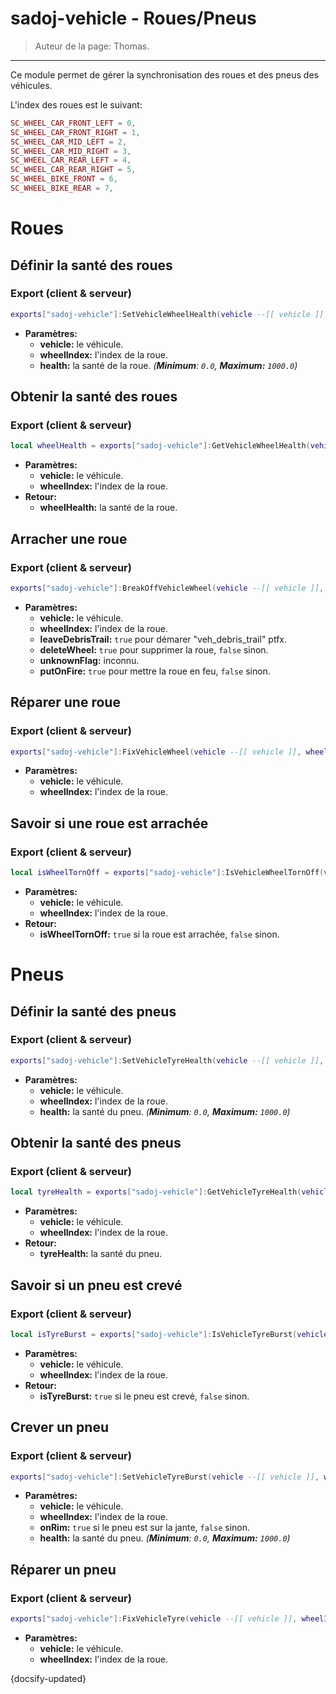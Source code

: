 # sadoj-vehicle - Roues/Pneus

> Auteur de la page: Thomas.

---

Ce module permet de gérer la synchronisation des roues et des pneus des véhicules.

L'index des roues est le suivant:
```lua
SC_WHEEL_CAR_FRONT_LEFT = 0,
SC_WHEEL_CAR_FRONT_RIGHT = 1,
SC_WHEEL_CAR_MID_LEFT = 2,
SC_WHEEL_CAR_MID_RIGHT = 3,
SC_WHEEL_CAR_REAR_LEFT = 4,
SC_WHEEL_CAR_REAR_RIGHT = 5,
SC_WHEEL_BIKE_FRONT = 6,
SC_WHEEL_BIKE_REAR = 7,
```


# Roues

## Définir la santé des roues

<!-- tabs:start -->
### **Export (client & serveur)**
```lua
exports["sadoj-vehicle"]:SetVehicleWheelHealth(vehicle --[[ vehicle ]], wheelIndex --[[ number ]], health --[[ number ]])
```
* **Paramètres:**
  * **vehicle:** le véhicule.
  * **wheelIndex:** l'index de la roue.
  * **health:** la santé de la roue. *(**Minimum**: `0.0`, **Maximum:** `1000.0`)*
<!-- tabs:end -->

## Obtenir la santé des roues

<!-- tabs:start -->
### **Export (client & serveur)**
```lua
local wheelHealth = exports["sadoj-vehicle"]:GetVehicleWheelHealth(vehicle --[[ vehicle ]], wheelIndex --[[ number ]])
```
* **Paramètres:**
  * **vehicle:** le véhicule.
  * **wheelIndex:** l'index de la roue.
* **Retour:**
  * **wheelHealth:** la santé de la roue.
<!-- tabs:end -->

## Arracher une roue

<!-- tabs:start -->
### **Export (client & serveur)**
```lua
exports["sadoj-vehicle"]:BreakOffVehicleWheel(vehicle --[[ vehicle ]], wheelIndex --[[ number ]], leaveDebrisTrail --[[ boolean ]], deleteWheel --[[ boolean ]], unknownFlag --[[ boolean ]], putOnFire --[[ boolean ]])
```
* **Paramètres:**
  * **vehicle:** le véhicule.
  * **wheelIndex:** l'index de la roue.
  * **leaveDebrisTrail:** `true` pour démarer "veh_debris_trail" ptfx.
  * **deleteWheel:** `true` pour supprimer la roue, `false` sinon.
  * **unknownFlag:** inconnu.
  * **putOnFire:** `true` pour mettre la roue en feu, `false` sinon.
<!-- tabs:end -->

## Réparer une roue

<!-- tabs:start -->
### **Export (client & serveur)**
```lua
exports["sadoj-vehicle"]:FixVehicleWheel(vehicle --[[ vehicle ]], wheelIndex --[[ number ]])
```
* **Paramètres:**
  * **vehicle:** le véhicule.
  * **wheelIndex:** l'index de la roue.
<!-- tabs:end -->

## Savoir si une roue est arrachée

<!-- tabs:start -->
### **Export (client & serveur)**
```lua
local isWheelTornOff = exports["sadoj-vehicle"]:IsVehicleWheelTornOff(vehicle --[[ vehicle ]], wheelIndex --[[ number ]])
```
* **Paramètres:**
  * **vehicle:** le véhicule.
  * **wheelIndex:** l'index de la roue.
* **Retour:**
  * **isWheelTornOff:** `true` si la roue est arrachée, `false` sinon.
<!-- tabs:end -->





# Pneus

## Définir la santé des pneus

<!-- tabs:start -->
### **Export (client & serveur)**
```lua
exports["sadoj-vehicle"]:SetVehicleTyreHealth(vehicle --[[ vehicle ]], wheelIndex --[[ number ]], health --[[ number ]])
```
* **Paramètres:**
  * **vehicle:** le véhicule.
  * **wheelIndex:** l'index de la roue.
  * **health:** la santé du pneu. *(**Minimum**: `0.0`, **Maximum:** `1000.0`)*
<!-- tabs:end -->

## Obtenir la santé des pneus

<!-- tabs:start -->
### **Export (client & serveur)**
```lua
local tyreHealth = exports["sadoj-vehicle"]:GetVehicleTyreHealth(vehicle --[[ vehicle ]], wheelIndex --[[ number ]])
```
* **Paramètres:**
  * **vehicle:** le véhicule.
  * **wheelIndex:** l'index de la roue.
* **Retour:**
  * **tyreHealth:** la santé du pneu.
<!-- tabs:end -->

## Savoir si un pneu est crevé

<!-- tabs:start -->
### **Export (client & serveur)**
```lua
local isTyreBurst = exports["sadoj-vehicle"]:IsVehicleTyreBurst(vehicle --[[ vehicle ]], wheelIndex --[[ number ]])
```
* **Paramètres:**
  * **vehicle:** le véhicule.
  * **wheelIndex:** l'index de la roue.
* **Retour:**
  * **isTyreBurst:** `true` si le pneu est crevé, `false` sinon.
<!-- tabs:end -->

## Crever un pneu

<!-- tabs:start -->
### **Export (client & serveur)**
```lua
exports["sadoj-vehicle"]:SetVehicleTyreBurst(vehicle --[[ vehicle ]], wheelIndex --[[ number ]], onRim --[[ boolean ]], health --[[ number ]])
```
* **Paramètres:**
  * **vehicle:** le véhicule.
  * **wheelIndex:** l'index de la roue.
  * **onRim:** `true` si le pneu est sur la jante, `false` sinon.
  * **health:** la santé du pneu. *(**Minimum**: `0.0`, **Maximum:** `1000.0`)*
<!-- tabs:end -->

## Réparer un pneu

<!-- tabs:start -->
### **Export (client & serveur)**
```lua
exports["sadoj-vehicle"]:FixVehicleTyre(vehicle --[[ vehicle ]], wheelIndex --[[ number ]])
```
* **Paramètres:**
  * **vehicle:** le véhicule.
  * **wheelIndex:** l'index de la roue.
<!-- tabs:end -->








{docsify-updated}
